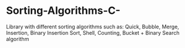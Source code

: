 # Sorting-Algorithms-C-
Library with different sorting algorithms such as: Quick, Bubble, Merge, Insertion, Binary Insertion Sort, Shell, Counting, Bucket + Binary Search algorithm 
